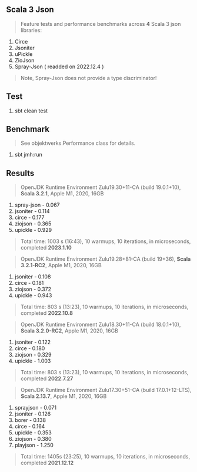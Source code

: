 Scala 3 Json
------------
>Feature tests and performance benchmarks across **4** Scala 3 json libraries:
1. Circe
2. Jsoniter
3. uPickle
4. ZioJson
5. Spray-Json ( readded on 2022.12.4 )
>Note, Spray-Json does not provide a type discriminator!

Test
----
1. sbt clean test

Benchmark
---------
>See objektwerks.Performance class for details.
1. sbt jmh:run

Results
-------
>OpenJDK Runtime Environment Zulu19.30+11-CA (build 19.0.1+10), **Scala 3.2.1**, Apple M1, 2020, 16GB
1. spray-json - 0.067
2. jsoniter - 0.114
3. circe - 0.177
4. ziojson - 0.365
5. upickle - 0.929
>Total time: 1003 s (16:43), 10 warmups, 10 iterations, in microseconds, completed **2023.1.10**

>OpenJDK Runtime Environment Zulu19.28+81-CA (build 19+36), **Scala 3.2.1-RC2**, Apple M1, 2020, 16GB
1. jsoniter - 0.108
2. circe - 0.181
3. ziojson - 0.372
4. upickle - 0.943
>Total time: 803 s (13:23), 10 warmups, 10 iterations, in microseconds, completed **2022.10.8**

>OpenJDK Runtime Environment Zulu18.30+11-CA (build 18.0.1+10), **Scala 3.2.0-RC2**, Apple M1, 2020, 16GB
1. jsoniter - 0.122
2. circe - 0.180
3. ziojson - 0.329
4. upickle - 1.003
>Total time: 803 s (13:23), 10 warmups, 10 iterations, in microseconds, completed **2022.7.27**

>OpenJDK Runtime Environment Zulu17.30+51-CA (build 17.0.1+12-LTS), **Scala 2.13.7**, Apple M1, 2020, 16GB
1. sprayjson - 0.071
2. jsoniter - 0.126
3. borer - 0.138
4. circe - 0.164
5. upickle - 0.353
6. ziojson - 0.380
7. playjson - 1.250
>Total time: 1405s (23:25), 10 warmups, 10 iterations, in microseconds, completed **2021.12.12**
